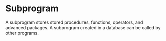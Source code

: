 # Subprogram<a name="EN-US_TOPIC_0245374609"></a>

A subprogram stores stored procedures, functions, operators, and advanced packages. A subprogram created in a database can be called by other programs.


